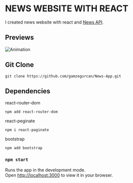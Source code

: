 # NEWS WEBSITE WITH REACT
I created news website with react and [News API](https://newsapi.org/).

## Previews
![Animation](https://user-images.githubusercontent.com/45532895/148278364-c9b0a71b-691a-464f-8b54-ab6411380888.gif)


## Git Clone
```
git clone https://github.com/gamzegurcan/News-App.git
```
## Dependencies

react-router-dom
```
npm add react-router-dom
```
react-peginate
```
npm i react-paginate
```
bootstrap
```
npm add bootstrap
```


### `npm start`

Runs the app in the development mode.\
Open [http://localhost:3000](http://localhost:3000) to view it in your browser.


